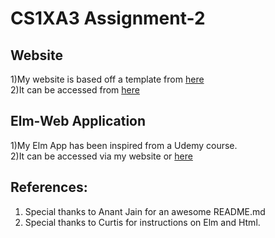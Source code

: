 CS1XA3 Assignment-2
===================

## Website
1)My website is based off a template from [here](https://trendytheme.net/items/i-am-x-html-resume-template/)  
2)It can be accessed from [here](http://ugweb.cas.mcmaster.ca/~waraich/)  

## Elm-Web Application
1)My Elm App has been inspired from a Udemy course.  
2)It can be accessed via my website or [here](http://ugweb.cas.mcmaster.ca/~waraich/main.html.)

## References:
1) Special thanks to Anant Jain for an awesome README.md
2) Special thanks to Curtis for instructions on Elm and Html.
